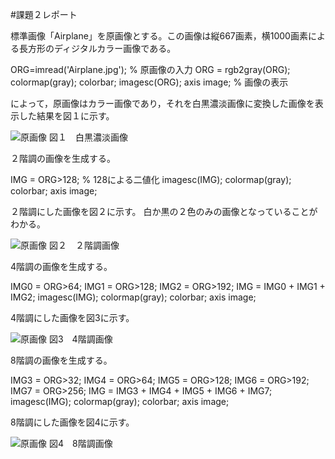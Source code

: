 #課題２レポート

標準画像「Airplane」を原画像とする。この画像は縦667画素，横1000画素による長方形のディジタルカラー画像である。

ORG=imread('Airplane.jpg'); % 原画像の入力
ORG = rgb2gray(ORG); colormap(gray); colorbar;
imagesc(ORG); axis image; % 画像の表示

によって，原画像はカラー画像であり，それを白黒濃淡画像に変換した画像を表示した結果を図１に示す。

![原画像](https://github.com/TakedaRyota/Image-Processing-engineering-2019/blob/master/image/kadai2_1.png)
図１　白黒濃淡画像

２階調の画像を生成する。

IMG = ORG>128; % 128による二値化
imagesc(IMG); colormap(gray); colorbar;  axis image;

２階調にした画像を図２に示す。
白か黒の２色のみの画像となっていることがわかる。

![原画像](https://github.com/TakedaRyota/Image-Processing-engineering-2019/blob/master/image/kadai2_2.png)
図２　２階調画像

4階調の画像を生成する。

IMG0 = ORG>64;
IMG1 = ORG>128;
IMG2 = ORG>192;
IMG = IMG0 + IMG1 + IMG2;
imagesc(IMG); colormap(gray); colorbar;  axis image;

4階調にした画像を図3に示す。

![原画像](https://github.com/TakedaRyota/Image-Processing-engineering-2019/blob/master/image/kadai2_3.png)
図3　4階調画像

8階調の画像を生成する。

IMG3 = ORG>32;
IMG4 = ORG>64;
IMG5 = ORG>128;
IMG6 = ORG>192;
IMG7 = ORG>256;
IMG = IMG3 + IMG4 + IMG5 + IMG6 + IMG7;
imagesc(IMG); colormap(gray); colorbar;  axis image;

8階調にした画像を図4に示す。

![原画像](https://github.com/TakedaRyota/Image-Processing-engineering-2019/blob/master/image/kadai2_4.png)
図4　8階調画像
